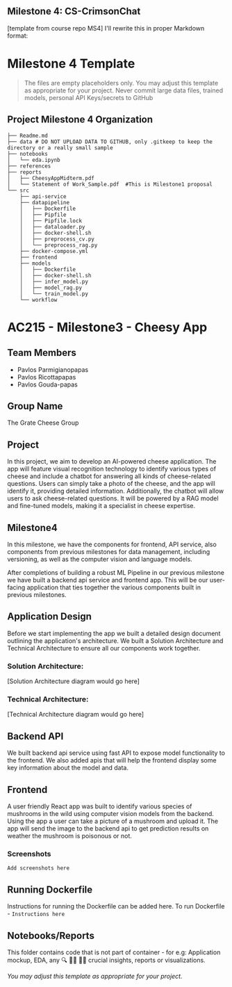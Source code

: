 ## Milestone 4: CS-CrimsonChat

[template from course repo MS4]
I'll rewrite this in proper Markdown format:

# Milestone 4 Template

> The files are empty placeholders only. You may adjust this template as appropriate for your project.
> Never commit large data files, trained models, personal API Keys/secrets to GitHub

## Project Milestone 4 Organization

```
├── Readme.md
├── data # DO NOT UPLOAD DATA TO GITHUB, only .gitkeep to keep the directory or a really small sample
├── notebooks
│   └── eda.ipynb
├── references
├── reports
│   ├── CheesyAppMidterm.pdf
│   └── Statement of Work_Sample.pdf  #This is Milestone1 proposal
└── src
    ├── api-service
    ├── datapipeline
    │   ├── Dockerfile
    │   ├── Pipfile
    │   ├── Pipfile.lock
    │   ├── dataloader.py
    │   ├── docker-shell.sh
    │   ├── preprocess_cv.py
    │   └── preprocess_rag.py
    ├── docker-compose.yml
    ├── frontend
    ├── models
    │   ├── Dockerfile
    │   ├── docker-shell.sh
    │   ├── infer_model.py
    │   ├── model_rag.py
    │   └── train_model.py
    └── workflow
```

# AC215 - Milestone3 - Cheesy App

## Team Members
- Pavlos Parmigianopapas
- Pavlos Ricottapapas 
- Pavlos Gouda-papas

## Group Name
The Grate Cheese Group

## Project
In this project, we aim to develop an AI-powered cheese application. The app will feature visual recognition technology to identify various types of cheese and include a chatbot for answering all kinds of cheese-related questions. Users can simply take a photo of the cheese, and the app will identify it, providing detailed information. Additionally, the chatbot will allow users to ask cheese-related questions. It will be powered by a RAG model and fine-tuned models, making it a specialist in cheese expertise.

## Milestone4
In this milestone, we have the components for frontend, API service, also components from previous milestones for data management, including versioning, as well as the computer vision and language models.

After completions of building a robust ML Pipeline in our previous milestone we have built a backend api service and frontend app. This will be our user-facing application that ties together the various components built in previous milestones.

## Application Design
Before we start implementing the app we built a detailed design document outlining the application's architecture. We built a Solution Architecture and Technical Architecture to ensure all our components work together.

### Solution Architecture:
[Solution Architecture diagram would go here]

### Technical Architecture:
[Technical Architecture diagram would go here]

## Backend API
We built backend api service using fast API to expose model functionality to the frontend. We also added apis that will help the frontend display some key information about the model and data.

## Frontend
A user friendly React app was built to identify various species of mushrooms in the wild using computer vision models from the backend. Using the app a user can take a picture of a mushroom and upload it. The app will send the image to the backend api to get prediction results on weather the mushroom is poisonous or not.

### Screenshots
`Add screenshots here`

## Running Dockerfile
Instructions for running the Dockerfile can be added here.
To run Dockerfile - `Instructions here`

## Notebooks/Reports
This folder contains code that is not part of container - for e.g: Application mockup, EDA, any 🔍 🕵️‍♀️ 🕵️‍♂️ crucial insights, reports or visualizations.

*You may adjust this template as appropriate for your project.*
